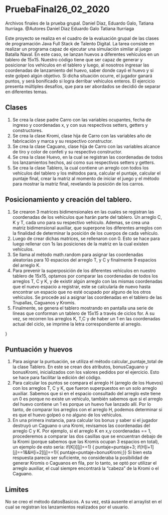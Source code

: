 # PruebaFinal26_02_2020
Archivos finales de la prueba grupal. Daniel Diaz, Eduardo Galo, Tatiana Iturriaga.
@Autores 
Daniel Diaz
Eduardo Galo
Tatiana Iturriaga


Este proyecto se realiza en el cuadro de la evaluación grupal de las clases de programación Java Full Stack de Talento Digital.  La tarea consiste en realizar un programa capaz de ejecutar una simulación similar al juego Batalla Naval. En este caso, se lanzan huevos a diferentes vehículos en un tablero de 15x15. Nuestro código tiene que ser capaz de generar y posicionar los vehículos en el tablero y luego, al nosotros ingresar las coordenadas de lanzamiento del huevo, saber donde cayó el huevo y si este golpeó algún objetivo. Si dicha situación ocurre, el jugador ganará puntos, y será bonificado si logra derribar vehículos enteros.
El ejercicio presenta múltiples desafíos, que para ser abordados se decidió de separar en diferentes temas.
## Clases
1.	Se crea la clase padre Carro con las variables ocupantes, fecha de ingreso y coordenadas x, y con sus respectivos setters, getters y constructores.
2.	Se crea la clase Kromi, clase hija de Carro con las variables año de fabricación y marca y su respectivo constructor.
3.	Se crea la clase Caguano, clase hija de Carro con las variables alcance de tiro y color de confeti y su respectivo constructor.
4.	Se crea la clase Huevo, en la cual se registran las coordenadas de todos los lanzamientos hechos, así como sus respectivos setters y getters. 
5.	Se crea la clase Tablero, la cual contiene un arreglo con todos los vehículos del tablero y los métodos para, calcular el puntaje, calcular el puntaje final, crear la matriz al momento de iniciar el juego y el método para mostrar la matriz final, revelando la posición de los carros. 

## Posicionamiento y creación del tablero. 
1.	Se crearon 3 matrices bidimensionales en las cuales se registran las coordenadas de los vehículos que harán parte del tablero. Un arreglo C, K y T, cada uno para su respectivo vehículo. Ademas, se crea una matriz bidimensional auxiliar, que superpone los diferentes arreglos con la finalidad de determinar la posición de los cuerpos de cada vehículo. 
2.	Luego de crear dichas matrices, se rellenaron con 0. Esto se hace para luego rellenar con 1s las posiciones de la matriz en la cual existen vehículos. 
3.	Se llama al método math.random para asignar las coordenadas aleatorias para 10 espacios del arreglo T, y C y finalmente 9 espacios del arreglo K. 
4.	Para prevenir la superposición de los diferentes vehículos en nuestro tablero de 15x15, optamos por comparar las coordenadas de todos los arreglos T, C y K, y de existir algún arreglo con las mismas coordenadas que el nuevo espacio a registrar, este se calcularía de nuevo hasta encontrar un espacio que no esté ocupado por alguno de los otros vehículos.  Se procede así a asignar las coordenadas en el tablero de las Trupallas, Caguanos y Kromis.
5.	Finalmente, se genera el tablero mostrando en pantalla una serie de líneas que conforman un tablero de 15x15 a través de ciclos for. A su vez, se recorren los arreglos K, T,C y de haber un 1 en las coordenadas actual del ciclo, se imprime la letra correspondiente al arreglo.

}

## Puntuación y huevos

1.	Para asignar la puntuación, se utiliza el método calcular_puntaje_total de la clase Tablero. En este se crean dos atributos, bonusCaguano y bonusKromi, inicializados con los valores pedidos por el ejercicio. Esto se hace para facilitar la edición del código. 
2.	Para calcular los puntos se compara el arreglo H (arreglo de los Huevos) con los arreglos T, C y K, que fueron superpuestos en un solo arreglo auxiliar. Sabemos que si en el espacio consultado del arreglo este tiene un 0 es porque no existe un vehículo, también sabemos que si el arreglo del huevo contiene un 1 es porque un huevo fue lanzado allí. Por lo tanto, de comparar los arreglos con el arreglo H, podemos determinar si es que el huevo golpeó o no alguno de los vehículos. 
3.	En una primera instancia, para calcular los bonus y saber si el jugador destruyó un Caguano o una Kromi, revisamos las coordenadas del arreglo C y K. Por ejemplo, si el arreglo K en x,y coordenadas == 1, procederemos a comparar las dos casillas que se encuentran debajo de la Kromi (porque sabemos que las Kromis ocupan 3 espacios en total), un ejemplo de esto sería:
                             if(K[i][j]==1) {
		puntaje=puntaje+3;
if(H[i+1][j]==1&&H[i+2][j]==1){
puntaje=puntaje+bonusKromi;}}
Si bien esta respuesta parecía ser suficiente, no consideraba la posibilidad de generar Kromis o Caguanos en fila, por lo tanto, se optó por utilizar el arreglo auxiliar, el cual siempre encontrará la “cabeza” de la Kromi o el Caguano.

## Limites 
No se creo el método datosBasicos. 
A su vez, está ausente el arraylist en el cual se registran los lanzamientos realizados por el usuario. 
